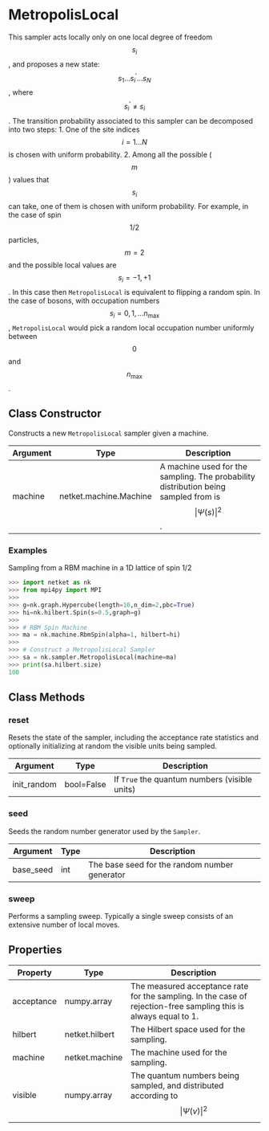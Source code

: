 # MetropolisLocal
This sampler acts locally only on one local degree of freedom $$s_i$$, and proposes a new state: $$ s_1 \dots s^\prime_i \dots s_N $$, where $$ s^\prime_i \neq s_i $$. The transition probability associated to this sampler can be decomposed into two steps: 1. One of the site indices $$ i = 1\dots N $$ is chosen with uniform probability. 2. Among all the possible ($$m$$) values that $$s_i$$ can take, one of them is chosen with uniform probability. For example, in the case of spin $$1/2$$ particles, $$m=2$$ and the possible local values are $$s_i = -1,+1$$. In this case then `MetropolisLocal` is equivalent to flipping a random spin. In the case of bosons, with occupation numbers $$s_i = 0, 1, \dots n_{\mathrm{max}}$$, `MetropolisLocal` would pick a random local occupation number uniformly between $$0$$ and $$n_{\mathrm{max}}$$.

## Class Constructor
Constructs a new ``MetropolisLocal`` sampler given a machine.

|Argument|         Type         |                                            Description                                             |
|--------|----------------------|----------------------------------------------------------------------------------------------------|
|machine |netket.machine.Machine|A machine used for the sampling. The probability distribution being sampled from is $$\|\Psi(s)\|^2$$.|


### Examples
Sampling from a RBM machine in a 1D lattice of spin 1/2

```python
>>> import netket as nk
>>> from mpi4py import MPI
>>>
>>> g=nk.graph.Hypercube(length=10,n_dim=2,pbc=True)
>>> hi=nk.hilbert.Spin(s=0.5,graph=g)
>>>
>>> # RBM Spin Machine
>>> ma = nk.machine.RbmSpin(alpha=1, hilbert=hi)
>>>
>>> # Construct a MetropolisLocal Sampler
>>> sa = nk.sampler.MetropolisLocal(machine=ma)
>>> print(sa.hilbert.size)
100

```



## Class Methods 
### reset
Resets the state of the sampler, including the acceptance rate statistics
and optionally initializing at random the visible units being sampled.

| Argument  |   Type   |                  Description                  |
|-----------|----------|-----------------------------------------------|
|init_random|bool=False|If ``True`` the quantum numbers (visible units)|


### seed
Seeds the random number generator used by the ``Sampler``.

|Argument |Type|                 Description                 |
|---------|----|---------------------------------------------|
|base_seed|int |The base seed for the random number generator|


### sweep
Performs a sampling sweep. Typically a single sweep
consists of an extensive number of local moves.



## Properties

| Property |               Type               |                                                        Description                                                        |
|----------|----------------------------------|---------------------------------------------------------------------------------------------------------------------------|
|acceptance|         numpy.array              | The measured acceptance rate for the sampling.         In the case of rejection-free sampling this is always equal to 1.  |
|hilbert   |         netket.hilbert           | The Hilbert space used for the sampling.                                                                                  |
|machine   |         netket.machine           | The machine used for the sampling.                                                                                        |
|visible   |                       numpy.array| The quantum numbers being sampled,                        and distributed according to $$\|\Psi(v)\|^2$$                    |

